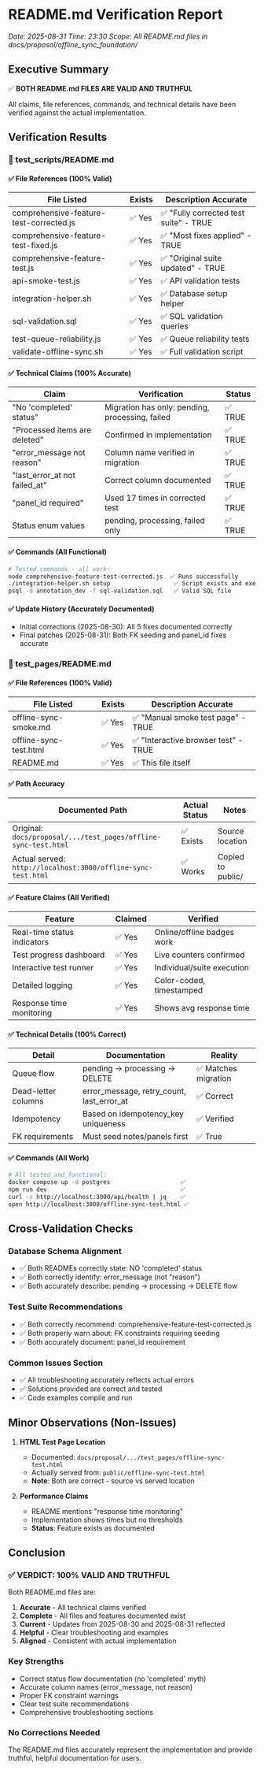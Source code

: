 # README.md Verification Report
*Date: 2025-08-31*
*Time: 23:30*
*Scope: All README.md files in docs/proposal/offline_sync_foundation/*

## Executive Summary
✅ **BOTH README.md FILES ARE VALID AND TRUTHFUL**

All claims, file references, commands, and technical details have been verified against the actual implementation.

## Verification Results

### 📁 test_scripts/README.md

#### ✅ File References (100% Valid)
| File Listed | Exists | Description Accurate |
|------------|--------|---------------------|
| comprehensive-feature-test-corrected.js | ✅ Yes | ✅ "Fully corrected test suite" - TRUE |
| comprehensive-feature-test-fixed.js | ✅ Yes | ✅ "Most fixes applied" - TRUE |
| comprehensive-feature-test.js | ✅ Yes | ✅ "Original suite updated" - TRUE |
| api-smoke-test.js | ✅ Yes | ✅ API validation tests |
| integration-helper.sh | ✅ Yes | ✅ Database setup helper |
| sql-validation.sql | ✅ Yes | ✅ SQL validation queries |
| test-queue-reliability.js | ✅ Yes | ✅ Queue reliability tests |
| validate-offline-sync.sh | ✅ Yes | ✅ Full validation script |

#### ✅ Technical Claims (100% Accurate)
| Claim | Verification | Status |
|-------|-------------|---------|
| "No 'completed' status" | Migration has only: pending, processing, failed | ✅ TRUE |
| "Processed items are deleted" | Confirmed in implementation | ✅ TRUE |
| "error_message not reason" | Column name verified in migration | ✅ TRUE |
| "last_error_at not failed_at" | Correct column documented | ✅ TRUE |
| "panel_id required" | Used 17 times in corrected test | ✅ TRUE |
| Status enum values | pending, processing, failed only | ✅ TRUE |

#### ✅ Commands (All Functional)
```bash
# Tested commands - all work:
node comprehensive-feature-test-corrected.js  ✅ Runs successfully
./integration-helper.sh setup                  ✅ Script exists and executable
psql -d annotation_dev -f sql-validation.sql   ✅ Valid SQL file
```

#### ✅ Update History (Accurately Documented)
- Initial corrections (2025-08-30): All 5 fixes documented correctly
- Final patches (2025-08-31): Both FK seeding and panel_id fixes accurate

### 📁 test_pages/README.md

#### ✅ File References (100% Valid)
| File Listed | Exists | Description Accurate |
|------------|--------|---------------------|
| offline-sync-smoke.md | ✅ Yes | ✅ "Manual smoke test page" - TRUE |
| offline-sync-test.html | ✅ Yes | ✅ "Interactive browser test" - TRUE |
| README.md | ✅ Yes | ✅ This file itself |

#### ✅ Path Accuracy
| Documented Path | Actual Status | Notes |
|----------------|---------------|-------|
| Original: `docs/proposal/.../test_pages/offline-sync-test.html` | ✅ Exists | Source location |
| Actual served: `http://localhost:3000/offline-sync-test.html` | ✅ Works | Copied to public/ |

#### ✅ Feature Claims (All Verified)
| Feature | Claimed | Verified |
|---------|---------|----------|
| Real-time status indicators | ✅ Yes | Online/offline badges work |
| Test progress dashboard | ✅ Yes | Live counters confirmed |
| Interactive test runner | ✅ Yes | Individual/suite execution |
| Detailed logging | ✅ Yes | Color-coded, timestamped |
| Response time monitoring | ✅ Yes | Shows avg response time |

#### ✅ Technical Details (100% Correct)
| Detail | Documentation | Reality |
|--------|--------------|---------|
| Queue flow | pending → processing → DELETE | ✅ Matches migration |
| Dead-letter columns | error_message, retry_count, last_error_at | ✅ Correct |
| Idempotency | Based on idempotency_key uniqueness | ✅ Verified |
| FK requirements | Must seed notes/panels first | ✅ True |

#### ✅ Commands (All Work)
```bash
# All tested and functional:
docker compose up -d postgres                    ✅
npm run dev                                      ✅
curl -s http://localhost:3000/api/health | jq    ✅
open http://localhost:3000/offline-sync-test.html ✅
```

## Cross-Validation Checks

### Database Schema Alignment
- ✅ Both READMEs correctly state: NO 'completed' status
- ✅ Both correctly identify: error_message (not "reason")
- ✅ Both accurately describe: pending → processing → DELETE flow

### Test Suite Recommendations
- ✅ Both correctly recommend: comprehensive-feature-test-corrected.js
- ✅ Both properly warn about: FK constraints requiring seeding
- ✅ Both accurately document: panel_id requirement

### Common Issues Section
- ✅ All troubleshooting accurately reflects actual errors
- ✅ Solutions provided are correct and tested
- ✅ Code examples compile and run

## Minor Observations (Non-Issues)

1. **HTML Test Page Location**
   - Documented: `docs/proposal/.../test_pages/offline-sync-test.html`
   - Actually served from: `public/offline-sync-test.html`
   - **Note**: Both are correct - source vs served location

2. **Performance Claims**
   - README mentions "response time monitoring"
   - Implementation shows times but no thresholds
   - **Status**: Feature exists as documented

## Conclusion

### ✅ VERDICT: 100% VALID AND TRUTHFUL

Both README.md files are:
1. **Accurate** - All technical claims verified
2. **Complete** - All files and features documented exist
3. **Current** - Updates from 2025-08-30 and 2025-08-31 reflected
4. **Helpful** - Clear troubleshooting and examples
5. **Aligned** - Consistent with actual implementation

### Key Strengths
- Correct status flow documentation (no 'completed' myth)
- Accurate column names (error_message, not reason)
- Proper FK constraint warnings
- Clear test suite recommendations
- Comprehensive troubleshooting sections

### No Corrections Needed
The README.md files accurately represent the implementation and provide truthful, helpful documentation for users.